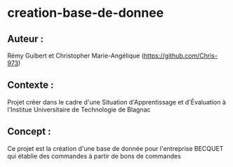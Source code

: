 # creation-base-de-donnee

## Auteur :

Rémy Guibert et Christopher Marie-Angélique (https://github.com/Chris-973)

## Contexte :

Projet créer dans le cadre d'une Situation d'Apprentissage et d'Évaluation à l'Institue Universitaire de Technologie de Blagnac

## Concept :

Ce projet est la création d'une base de donnée pour l'entreprise BECQUET qui établie des commandes à partir de bons de commandes  

